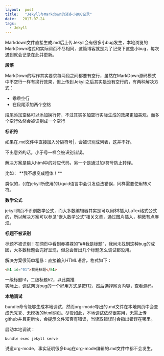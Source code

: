 ```yaml
---
layout:	 post
title:	 "Jekyll与Markdown的诸多小BUG记录"
date:	2017-07-24
tags:	
  - Jekyll
---
```


Markdown文件直接生成.md后上传Jekyll会有很多小bug发生，本地浏览的MarkDown格式和实际网页不尽相同，这篇博客就是为了记录下这些小bug，每次遇到就会记录在此并更新。



**段落**

MarkDown的写作其实要求每两段之间都要有空行，虽然在MarkDown源码模式中不空行一样有换行效果，但上传到Jekyll之后其实是没有空行的，有两种解决方式：  
- 乖乖空行
- 在段尾添加两个空格

段尾添加空格可以添加换行符，不过其实多加空行实际生成的效果更加美观。而多个空行依然会被识别成一个空行

**标识符**

如果在.md文件中直接加入分隔符号\|，会被识别成列表，这并不好。

不出意外的话，小于号一样会被识别错误。

解决方案是输入html中的对应代码，另一个是通过加\符号防止转译。

比如： \*\*我不想变成粗体！\*\*

类似的，\{\{在jekyll所使用的Liquid语言中会引发语法错误，同样需要使用转义符。

**数学公式**

jekyll网页不识别数学公式，而大多数编辑器其实是可以用$$插入LaTex格式公式的，所以解决方案可以参见“嵌入数学公式”相关文章，通过图片插入，稍微有点麻烦。

**标题不被识别**

标题不被识别！在网页中看到赤裸裸的“##我是标题”，我尚未找到这种bug的成因，大多数标题会完好呈现，但总会冒出几个标题怎么调试都没用。

解决方案很简单粗暴：直接输入HTML语言。格式如下：
```html
<h1 id="01">我是标题</h1>
```
一级标题h1，二级标题h2，以此类推.  
实际上，调试网页bug的一个好用方式是按f12，然后选择网页内容，查看源码。

**本地调试**

bundle命令能够生成本地调试，然而org-mode导出的.md文件在本地网页中会变成光秃秃、无模板的html网页。尽管如此，本地调试依然很实用，无需上传github并且更新快，会提示文件知否有错误，当读取错误时会指出错误在哪里。

启动本地调试：

```shell
bundle exec jekyll serve
```

说道org-mode，事实证明很多bug在org-mode编辑的.md文件中都不会发生。



